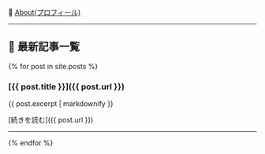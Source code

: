 
👤 [About(プロフィール)](profile.md)

---

## 🌱 最新記事一覧

{% for post in site.posts %}
### [{{ post.title }}]({{ post.url }})

{{ post.excerpt | markdownify }}

[続きを読む]({{ post.url }})

---

{% endfor %}
